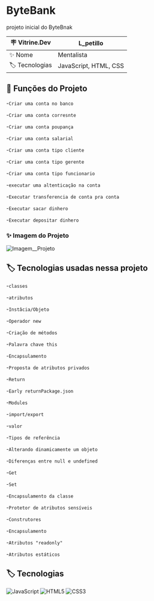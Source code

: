 # ByteBank
projeto inicial do ByteBnak


| 🪧 Vitrine.Dev |  L_petillo   |
| -------------  | --- |
| ✨ Nome        | Mentalista 
| 🏷️ Tecnologias | JavaScript, HTML, CSS


## 🔨 Funções do Projeto

-``Criar uma conta no banco``

-``Criar uma conta corresnte``

-``Criar uma conta poupança``

-``Criar uma conta salarial``

-``Criar uma conta tipo cliente``

-``Criar uma conta tipo gerente``

-``Criar uma conta tipo funcionario``

-``executar uma altenticação na conta``

-``Executar transferencia de conta pra conta``

-``Executar sacar dinhero``

-``Executar depositar dinhero``

### ✨ Imagem do Projeto

![Imagem__Projeto](https://i.pinimg.com/564x/48/2f/48/482f481a0fecb23fed6b5fec8f9851e3.jpg)


## 🏷️ Tecnologias usadas nessa projeto

-``classes``


-``atributos``

-``Instâcia/Objeto``

-``Operador new``

-``Criação de métodos``

-``Palavra chave this``

-``Encapsulamento``

-``Proposta de atributos privados``

-``Return``

-``Early returnPackage.json``

-``Modules``

-``import/export``

-``valor``

-``Tipos de referência``

-``Alterando dinamicamente um objeto``

-``Diferenças entre null e undefined``

-``Get``

-``Set``

-``Encapsulamento da classe``

-``Protetor de atributos sensíveis``

-``Construtores``

-``Encapsulamento``

-``Atributos "readonly"``

-``Atributos estáticos``

 ## 🏷️ Tecnologias

![JavaScript](https://img.shields.io/badge/JavaScript-323330?style=for-the-badge&logo=javascript&logoColor=F7DF1E)
![HTML5](https://img.shields.io/badge/HTML5-E34F26?style=for-the-badge&logo=html5&logoColor=white)
![CSS3](https://img.shields.io/badge/CSS3-1572B6?style=for-the-badge&logo=css3&logoColor=white)
